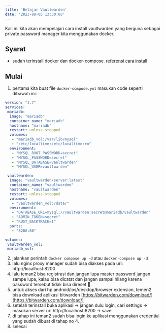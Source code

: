 ```yaml
---
title: 'Belajar Vaultwarden'
date: '2023-08-05 13:30:00'
---
```


Kali ini kita akan mempelajari cara install vaultwarden yang berguna sebagai private password manager kita menggunakan docker.

## Syarat
- sudah terinstall docker dan docker-compose. [referensi cara install](https://docs.docker.com/engine/install/)

## Mulai
1. pertama kita buat file `docker-compose.yml` masukan code seperti dibawah ini:

```YAML
version: "3.7"
services:
 mariadb:
  image: "mariadb"
  container_name: "mariadb"
  hostname: "mariadb"
  restart: unless-stopped
  volumes:
   - "mariadb_vol:/var/lib/mysql"
   - "/etc/localtime:/etc/localtime:ro"
  environment:
   - "MYSQL_ROOT_PASSWORD=secret"
   - "MYSQL_PASSWORD=secret"
   - "MYSQL_DATABASE=vaultwarden"
   - "MYSQL_USER=vaultwarden"

 vaultwarden:
  image: "vaultwarden/server:latest"
  container_name: "vaultwarden"
  hostname: "vaultwarden"
  restart: unless-stopped
  volumes:
   - "vaultwarden_vol:/data/"
  environment:
   - "DATABASE_URL=mysql://vaultwarden:secret@mariadb/vaultwarden"
   - "ADMIN_TOKEN=secret"
   - "RUST_BACKTRACE=1"
  ports:
   - "8200:80"

volumes:
 vaultwarden_vol:
 mariadb_vol:
```

2. jalankan perintah `docker compose up -d` atau `docker-compose up -d`
3. lalu nginx proxy manager sudah bisa diakses pada url: http://localhost:8200
4. lalu teman2 bisa registrasi dan jangan lupa master password jangan sampe lupa, kalau bisa dicatat dan jangan sampai hilang karena password tersebut tidak bisa direset 🤣.
5. untuk akses dari hp android/ios/desktop/browser extension, temen2 bisa download aplikasi bitwarden [https://bitwarden.com/download/](https://bitwarden.com/download/)
6. setelah terinstall buka aplikasi -> jangan dulu login, cari settings -> masukan server url http://localhost:8200 -> save
7. di tahap ini teman2 sudah bisa login ke aplikasi menggunakan credential yang sudah dibuat di tahap no 4.
8. selesai